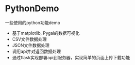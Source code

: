 # PythonDemo
一些使用的python功能demo
- 基于matplotlib, Pygal的数据可视化
- CSV文件数据处理
- JSON文件数据处理
- 调用api并对返回数据处理
- 通过flask实现部署api到服务器，实现简单的页面上传下载功能
